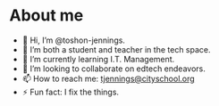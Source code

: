 # About me

- 👋 Hi, I’m @toshon-jennings.
- 👀 I’m both a student and teacher in the tech space.
- 🌱 I’m currently learning I.T. Management.
- 💞️ I’m looking to collaborate on edtech endeavors.
- 📫 How to reach me: tjennings@cityschool.org
- ⚡ Fun fact: I fix the things.

